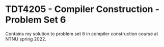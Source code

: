 # TDT4205 - Compiler Construction - Problem Set 6

Contains my solution to problem set 6 in compiler construction course at NTNU
spring 2022.
